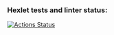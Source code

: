 ### Hexlet tests and linter status:
[![Actions Status](https://github.com/Vell1ngton/python-project-50/actions/workflows/hexlet-check.yml/badge.svg)](https://github.com/Vell1ngton/python-project-50/actions)